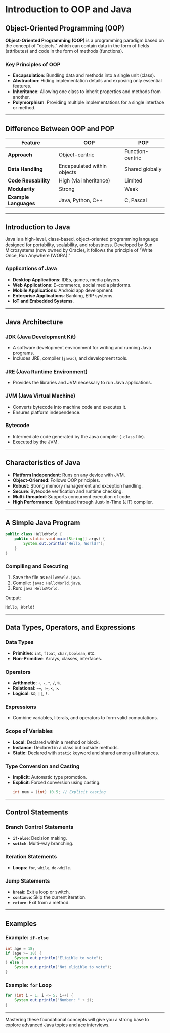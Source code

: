 # Introduction to OOP and Java

## Object-Oriented Programming (OOP)
**Object-Oriented Programming (OOP)** is a programming paradigm based on the concept of "objects," which can contain data in the form of fields (attributes) and code in the form of methods (functions).

### Key Principles of OOP
- **Encapsulation**: Bundling data and methods into a single unit (class).
- **Abstraction**: Hiding implementation details and exposing only essential features.
- **Inheritance**: Allowing one class to inherit properties and methods from another.
- **Polymorphism**: Providing multiple implementations for a single interface or method.

---

## Difference Between OOP and POP
| **Feature**                | **OOP**                                 | **POP**                               |
|----------------------------|-----------------------------------------|---------------------------------------|
| **Approach**               | Object-centric                          | Function-centric                      |
| **Data Handling**          | Encapsulated within objects             | Shared globally                       |
| **Code Reusability**       | High (via inheritance)                  | Limited                               |
| **Modularity**             | Strong                                  | Weak                                  |
| **Example Languages**      | Java, Python, C++                       | C, Pascal                             |

---

## Introduction to Java
Java is a high-level, class-based, object-oriented programming language designed for portability, scalability, and robustness. Developed by Sun Microsystems (now owned by Oracle), it follows the principle of "Write Once, Run Anywhere (WORA)."

### Applications of Java
- **Desktop Applications**: IDEs, games, media players.
- **Web Applications**: E-commerce, social media platforms.
- **Mobile Applications**: Android app development.
- **Enterprise Applications**: Banking, ERP systems.
- **IoT and Embedded Systems**.

---

## Java Architecture
### JDK (Java Development Kit)
- A software development environment for writing and running Java programs.
- Includes JRE, compiler (`javac`), and development tools.

### JRE (Java Runtime Environment)
- Provides the libraries and JVM necessary to run Java applications.

### JVM (Java Virtual Machine)
- Converts bytecode into machine code and executes it.
- Ensures platform independence.

### Bytecode
- Intermediate code generated by the Java compiler (`.class` file).
- Executed by the JVM.

---

## Characteristics of Java
- **Platform Independent**: Runs on any device with JVM.
- **Object-Oriented**: Follows OOP principles.
- **Robust**: Strong memory management and exception handling.
- **Secure**: Bytecode verification and runtime checking.
- **Multi-threaded**: Supports concurrent execution of code.
- **High Performance**: Optimized through Just-In-Time (JIT) compiler.

---

## A Simple Java Program
```java
public class HelloWorld {
    public static void main(String[] args) {
        System.out.println("Hello, World!");
    }
}
```

### Compiling and Executing
1. Save the file as `HelloWorld.java`.
2. Compile: `javac HelloWorld.java`.
3. Run: `java HelloWorld`.

Output:
```
Hello, World!
```

---

## Data Types, Operators, and Expressions
### Data Types
- **Primitive**: `int`, `float`, `char`, `boolean`, etc.
- **Non-Primitive**: Arrays, classes, interfaces.

### Operators
- **Arithmetic**: `+`, `-`, `*`, `/`, `%`.
- **Relational**: `==`, `!=`, `<`, `>`.
- **Logical**: `&&`, `||`, `!`.

### Expressions
- Combine variables, literals, and operators to form valid computations.

### Scope of Variables
- **Local**: Declared within a method or block.
- **Instance**: Declared in a class but outside methods.
- **Static**: Declared with `static` keyword and shared among all instances.

### Type Conversion and Casting
- **Implicit**: Automatic type promotion.
- **Explicit**: Forced conversion using casting.
  ```java
  int num = (int) 10.5; // Explicit casting
  ```

---

## Control Statements
### Branch Control Statements
- **`if-else`**: Decision making.
- **`switch`**: Multi-way branching.

### Iteration Statements
- **Loops**: `for`, `while`, `do-while`.

### Jump Statements
- **`break`**: Exit a loop or switch.
- **`continue`**: Skip the current iteration.
- **`return`**: Exit from a method.

---

## Examples
### Example: `if-else`
```java
int age = 18;
if (age >= 18) {
    System.out.println("Eligible to vote");
} else {
    System.out.println("Not eligible to vote");
}
```

### Example: `for` Loop
```java
for (int i = 1; i <= 5; i++) {
    System.out.println("Number: " + i);
}
```

---

Mastering these foundational concepts will give you a strong base to explore advanced Java topics and ace interviews.
